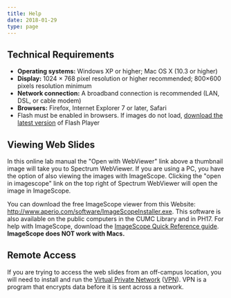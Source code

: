 ```yaml
---
title: Help
date: 2018-01-29
type: page
---
```

<div class="pagecontentbody">
					<h2>Technical Requirements</h2>


<ul>
<li><b>Operating systems:</b> Windows XP or higher; Mac OS X (10.3 or higher)</li>
<li><b>Display:</b> 1024 × 768 pixel resolution or higher recommended; 800×600 pixels resolution minimum</li>
<li><b>Network connection:</b> A broadband connection is recommended (LAN, <span class="caps">DSL, </span>or cable modem)</li>
<li><b>Browsers:</b> Firefox, Internet Explorer 7 or later, Safari</li>
<li>Flash must be enabled in browsers. If images do not load, <a href="http://get.adobe.com/flashplayer/">download the latest version</a> of Flash Player</li>
</ul>



<h2>Viewing Web Slides</h2>

<p>In this online lab manual the "Open with WebViewer" link above a thumbnail image will take you to Spectrum WebViewer. If you are using a <span class="caps">PC, </span>you have the option of also viewing the images with ImageScope. Clicking the "open in imagescope" link on the top right of Spectrum WebViewer will open the image in ImageScope.</p>

<p>You can download the free ImageScope viewer from this Website: <a href="http://www.aperio.com/software/ImageScope.exe" target="_blank">http://www.aperio.com/software/ImageScopeInstaller.exe</a>. This software is also available on the public computers in the <span class="caps">CUMC</span> Library and in <span class="caps">PH17.</span> For help with ImageScope, download the <a href="http://www.columbia.edu/itc/hs/medical/sbpm_histology/docs/imagescope_guide.pdf" target="_blank">ImageScope Quick Reference guide</a>. <b>ImageScope does <span class="caps">NOT </span>work with Macs.</b></p>

<h2>Remote Access</h2>

<p>If you are trying to access the web slides from an off-campus location, you will need to install and run the <a href="http://www.cubhis.org/getting_started/vpn.html" target="_blank">Virtual Private Network</a> (<a href="http://www.cubhis.org/getting_started/vpn.html" target="_blank"><span class="caps">VPN</span></a>). <span class="caps">VPN </span>is a program that encrypts data before it is sent across a network.</p>
					</div>
